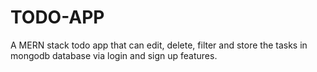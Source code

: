 # TODO-APP
A MERN stack todo app that can edit, delete, filter and store the tasks in mongodb database via login and sign up features.
